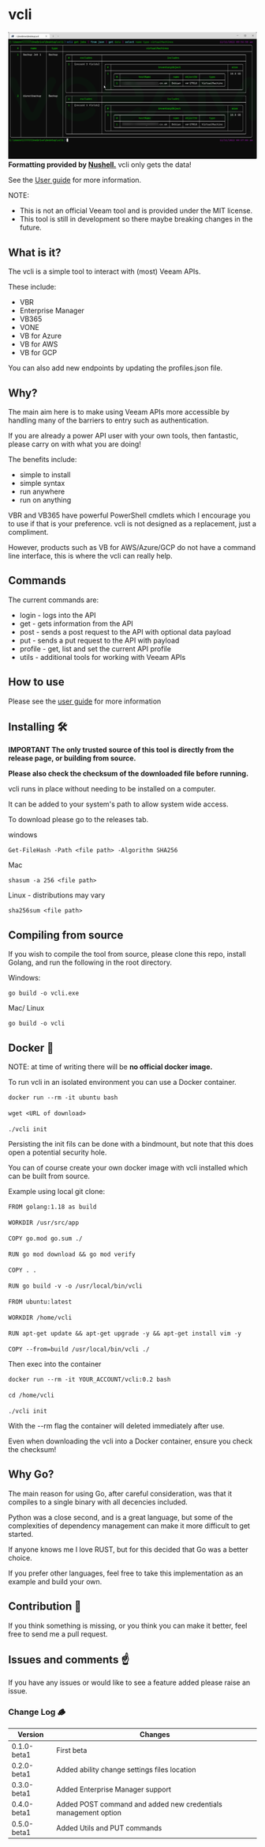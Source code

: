 # vcli

![nu_demo](./assets/main.png)
**Formatting provided by [Nushell.](https://www.nushell.sh/)** vcli only gets the data!

See the [User guide](https://github.com/shapedthought/vcli/blob/master/user_guide.md) for more information.

NOTE:

- This is not an official Veeam tool and is provided under the MIT license.
- This tool is still in development so there maybe breaking changes in the future.

## What is it?

The vcli is a simple tool to interact with (most) Veeam APIs.

These include:

- VBR
- Enterprise Manager
- VB365
- VONE
- VB for Azure
- VB for AWS
- VB for GCP

You can also add new endpoints by updating the profiles.json file.

## Why?

The main aim here is to make using Veeam APIs more accessible by handling many of the barriers to entry such as authentication.

If you are already a power API user with your own tools, then fantastic, please carry on with what you are doing!

The benefits include:

- simple to install
- simple syntax
- run anywhere
- run on anything

VBR and VB365 have powerful PowerShell cmdlets which I encourage you to use if that is your preference. vcli is not designed as a replacement, just a compliment.

However, products such as VB for AWS/Azure/GCP do not have a command line interface, this is where the vcli can really help.

## Commands

The current commands are:

- login - logs into the API
- get - gets information from the API
- post - sends a post request to the API with optional data payload
- put - sends a put request to the API with payload
- profile - get, list and set the current API profile
- utils - additional tools for working with Veeam APIs

## How to use

Please see the [user guide](https://github.com/shapedthought/vcli/blob/master/user_guide.md) for more information

## Installing 🛠️

<b>IMPORTANT The only trusted source of this tool is directly from the release page, or building from source.</b>

<b>Please also check the checksum of the downloaded file before running.</b>

vcli runs in place without needing to be installed on a computer.

It can be added to your system's path to allow system wide access.

To download please go to the releases tab.

windows

    Get-FileHash -Path <file path> -Algorithm SHA256

Mac

    shasum -a 256 <file path>

Linux - distributions may vary

    sha256sum <file path>

## Compiling from source

If you wish to compile the tool from source, please clone this repo, install Golang, and run the following in the root directory.

Windows:

    go build -o vcli.exe

Mac/ Linux

    go build -o vcli

## Docker 🐋

NOTE: at time of writing there will be <b>no official docker image.</b>

To run vcli in an isolated environment you can use a Docker container.

    docker run --rm -it ubuntu bash

    wget <URL of download>

    ./vcli init

Persisting the init fils can be done with a bindmount, but note that this does open a potential security hole.

You can of course create your own docker image with vcli installed which can be built from source.

Example using local git clone:

    FROM golang:1.18 as build

    WORKDIR /usr/src/app

    COPY go.mod go.sum ./

    RUN go mod download && go mod verify

    COPY . .

    RUN go build -v -o /usr/local/bin/vcli

    FROM ubuntu:latest

    WORKDIR /home/vcli

    RUN apt-get update && apt-get upgrade -y && apt-get install vim -y

    COPY --from=build /usr/local/bin/vcli ./

Then exec into the container

    docker run --rm -it YOUR_ACCOUNT/vcli:0.2 bash

    cd /home/vcli

    ./vcli init

With the --rm flag the container will deleted immediately after use.

Even when downloading the vcli into a Docker container, ensure you check the checksum!

## Why Go?

The main reason for using Go, after careful consideration, was that it compiles to a single binary with all decencies included.

Python was a close second, and is a great language, but some of the complexities of dependency management can make it more difficult to get started.

If anyone knows me I love RUST, but for this decided that Go was a better choice.

If you prefer other languages, feel free to take this implementation as an example and build your own.

## Contribution 🤝

If you think something is missing, or you think you can make it better, feel free to send me a pull request.

## Issues and comments ☝️

If you have any issues or would like to see a feature added please raise an issue.

### Change Log 🪵

| Version     | Changes                                                        |
| ----------- | -------------------------------------------------------------- |
| 0.1.0-beta1 | First beta                                                     |
| 0.2.0-beta1 | Added ability change settings files location                   |
| 0.3.0-beta1 | Added Enterprise Manager support                               |
| 0.4.0-beta1 | Added POST command and added new credentials management option |
| 0.5.0-beta1 | Added Utils and PUT commands                                   |
